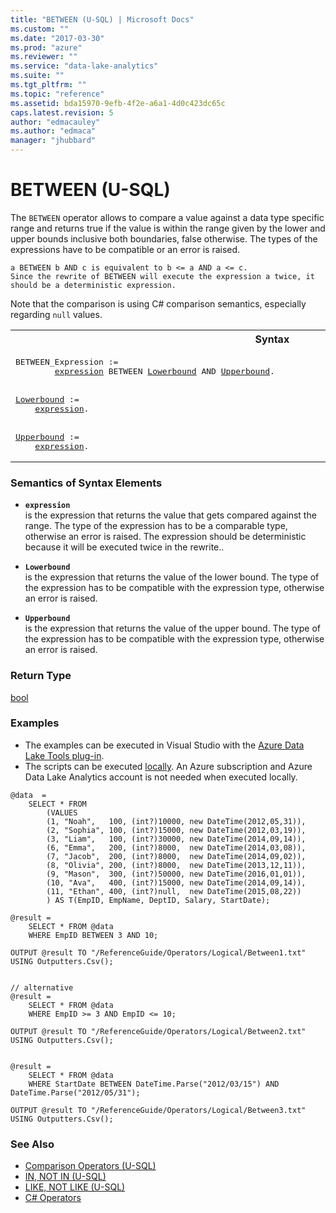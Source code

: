 ```yaml
---
title: "BETWEEN (U-SQL) | Microsoft Docs"
ms.custom: ""
ms.date: "2017-03-30"
ms.prod: "azure"
ms.reviewer: ""
ms.service: "data-lake-analytics"
ms.suite: ""
ms.tgt_pltfrm: ""
ms.topic: "reference"
ms.assetid: bda15970-9efb-4f2e-a6a1-4d0c423dc65c
caps.latest.revision: 5
author: "edmacauley"
ms.author: "edmaca"
manager: "jhubbard"
---
```

# BETWEEN (U-SQL)
The `BETWEEN` operator allows to compare a value against a data type specific range and returns true if the value is within the range given by the lower and upper bounds inclusive both boundaries, false otherwise. The types of the expressions have to be compatible or an error is raised.  

```  
a BETWEEN b AND c is equivalent to b <= a AND a <= c. 
Since the rewrite of BETWEEN will execute the expression a twice, it should be a deterministic expression.  
```  
Note that the comparison is using C# comparison semantics, especially regarding `null` values.  
  
<table><th>Syntax</th><tr><td><pre>
BETWEEN_Expression :=                                                                                    
        <a href="#exp">expression</a> BETWEEN <a href="#LB">Lowerbound</a> AND <a href="#UB">Upperbound</a>.
<br />
<a href="#LB">Lowerbound</a> :=
    <a href="#exp">expression</a>.
<br />
<a href="#UB">Upperbound</a> :=
    <a href="#exp">expression</a>.
</pre></td></tr></table>

### Semantics of Syntax Elements    
-   <a name="exp"></a>**`expression`**  
    is the expression that returns the value that gets compared against the range. The type of the expression has to be a comparable type, otherwise an error is raised. The expression should be deterministic because it will be executed twice in the rewrite..  
  
-   <a name="LB"></a>**`Lowerbound`**   
    is the expression that returns the value of the lower bound. The type of the expression has to be compatible with the expression type, otherwise an error is raised.   
  
-   <a name="UB"></a>**`Upperbound`**    
    is the expression that returns the value of the upper bound. The type of the expression has to be compatible with the expression type, otherwise an error is raised.   
  
### Return Type    
[bool](../USQL/other-simple-built-in-types-and-literals.md)  
  
### Examples
- The examples can be executed in Visual Studio with the [Azure Data Lake Tools plug-in](https://www.microsoft.com/download/details.aspx?id=49504).  
- The scripts can be executed [locally](https://docs.microsoft.com/azure/data-lake-analytics/data-lake-analytics-data-lake-tools-get-started#run-u-sql-locally).  An Azure subscription and Azure Data Lake Analytics account is not needed when executed locally.

```
@data  = 
    SELECT * FROM 
        (VALUES  
        (1, "Noah",   100, (int?)10000, new DateTime(2012,05,31)),
        (2, "Sophia", 100, (int?)15000, new DateTime(2012,03,19)),
        (3, "Liam",   100, (int?)30000, new DateTime(2014,09,14)),
        (6, "Emma",   200, (int?)8000,  new DateTime(2014,03,08)),
        (7, "Jacob",  200, (int?)8000,  new DateTime(2014,09,02)),
        (8, "Olivia", 200, (int?)8000,  new DateTime(2013,12,11)),
        (9, "Mason",  300, (int?)50000, new DateTime(2016,01,01)),
        (10, "Ava",   400, (int?)15000, new DateTime(2014,09,14)),
        (11, "Ethan", 400, (int?)null,  new DateTime(2015,08,22))
        ) AS T(EmpID, EmpName, DeptID, Salary, StartDate);

@result =
    SELECT * FROM @data
    WHERE EmpID BETWEEN 3 AND 10;

OUTPUT @result TO "/ReferenceGuide/Operators/Logical/Between1.txt" USING Outputters.Csv();


// alternative
@result =
    SELECT * FROM @data
    WHERE EmpID >= 3 AND EmpID <= 10;

OUTPUT @result TO "/ReferenceGuide/Operators/Logical/Between2.txt" USING Outputters.Csv();


@result =
    SELECT * FROM @data
    WHERE StartDate BETWEEN DateTime.Parse("2012/03/15") AND DateTime.Parse("2012/05/31");

OUTPUT @result TO "/ReferenceGuide/Operators/Logical/Between3.txt" USING Outputters.Csv();
```
  
### See Also 
* [Comparison Operators (U-SQL)](../USQL/comparison-operators-u-sql.md)  
* [IN, NOT IN (U-SQL)](../USQL/in-not-in-u-sql.md)  
* [LIKE, NOT LIKE (U-SQL)](../USQL/like-not-like-u-sql.md)  
* [C# Operators](https://msdn.microsoft.com/library/6a71f45d.aspx) 
